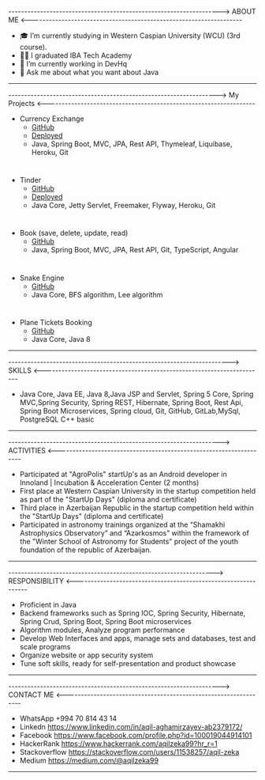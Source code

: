 ------------------------------------------------------------------->          ABOUT ME          <-------------------------------------------------------------------

- 🎓 I’m currently studying in Western Caspian University (WCU) (3rd course).
- 👨‍💻 I graduated IBA Tech Academy 
- 🌱 I’m currently working in DevHq
- 💬 Ask me about what you want about Java

--------------------------------------------------------------------------------------------------------------------------------------------------------------------------

------------------------------------------------------------------>           My Projects           <------------------------------------------------------------------


- Currency Exchange
  - [GitHub](https://github.com/Aqilzeka/currency-converter)
  - [Deployed](https://calm-savannah-70817.herokuapp.com)
  -  Java, Spring Boot, MVC, JPA, Rest API, Thymeleaf, Liquibase, Heroku, Git
#  
- Tinder
  - [GitHub](https://github.com/Aqilzeka/step-project-tinder) 
  - [Deployed](https://dry-inlet-94203.herokuapp.com/login)
  -  Java Core, Jetty Servlet, Freemaker, Flyway, Heroku, Git
#
- Book (save, delete, update, read)
  - [GitHub](https://github.com/Aqilzeka/book-app) 
  -  Java, Spring Boot, MVC, JPA, Rest API, Git, TypeScript, Angular
#
- Snake Engine
  - [GitHub](https://github.com/Aqilzeka/snake-engine) 
  -  Java Core, BFS algorithm, Lee algorithm
#  
- Plane Tickets Booking
  - [GitHub](https://github.com/Aqilzeka/StepProjectBooking) 
  -  Java Core, Java 8
  
--------------------------------------------------------------------------------------------------------------------------------------------------------------------------

---------------------------------------------------------------------->           SKILLS           <----------------------------------------------------------------------

- Java Core, Java EE, Java 8,Java JSP and Servlet, Spring 5 Core, Spring MVC,Spring Security, Spring REST,
Hibernate, Spring Boot, Rest Api, Spring Boot Microservices, Spring cloud, Git, GitHub, GitLab,MySql, PostgreSQL
C++ basic
--------------------------------------------------------------------------------------------------------------------------------------------------------------------------



------------------------------------------------------------------->         ACTIVITIES          <-------------------------------------------------------------------

- Participated at "AgroPolis" startUp's as an Android developer in Innoland | Incubation & Acceleration Center (2 months)
- First place at Western Caspian University in the startup competition held as part of the "StartUp Days" (diploma and certificate)
- Third place in Azerbaijan Republic in the startup competition held within the "StartUp Days" (diploma and certificate)
- Participated in astronomy trainings organized at the “Shamakhi Astrophysics Observatory” and “Azərkosmos” within the 
framework of the "Winter School of Astronomy for Students" project of the youth foundation of the republic of Azerbaijan.


--------------------------------------------------------------------------------------------------------------------------------------------------------------------------



----------------------------------------------------------------->       RESPONSIBILITY       <---------------------------------------------------------------

- Proficient in Java
- Backend frameworks such as Spring IOC, Spring Security, Hibernate, Spring Crud, Spring Boot, Spring Boot microservices
- Algorithm modules, Analyze program performance
- Develop Web Interfaces and apps, manage sets and databases, test and scale programs
- Organize website or app security system
- Tune soft skills, ready for self-presentation and product showcase 

--------------------------------------------------------------------------------------------------------------------------------------------------------------------------



------------------------------------------------------------------->       CONTACT ME       <----------------------------------------------------------------

- WhatsApp +994 70 814 43 14
- Linkedn https://www.linkedin.com/in/aqil-aghamirzayev-ab2379172/
- Facebook https://www.facebook.com/profile.php?id=100019044914101
- HackerRank https://www.hackerrank.com/aqilzeka99?hr_r=1
- Stackoverflow https://stackoverflow.com/users/11538257/aqil-zeka
- Medium https://medium.com/@aqilzeka99

--------------------------------------------------------------------------------------------------------------------------------------------------------------------------







